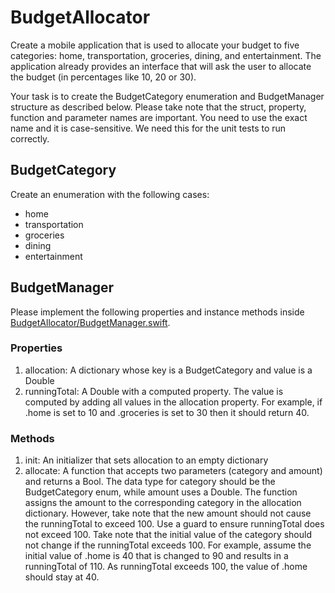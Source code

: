 # BudgetAllocator

Create a mobile application that is used to allocate your budget to five categories: home, transportation, groceries, dining, and entertainment. The application already provides an interface that will ask the user to allocate the budget (in percentages like 10, 20 or 30).

Your task is to create the BudgetCategory enumeration and BudgetManager structure as described below. Please take note that the struct, property, function and parameter names are important. You need to use the exact name and it is case-sensitive. We need this for the unit tests to run correctly.

## BudgetCategory
Create an enumeration with the following cases:
- home
- transportation
- groceries
- dining
- entertainment

## BudgetManager
Please implement the following properties and instance methods inside [BudgetAllocator/BudgetManager.swift](BudgetAllocator/BudgetManager.swift).

### Properties
1. allocation: A dictionary whose key is a BudgetCategory and value is a Double
1. runningTotal: A Double with a computed property. The value is computed by adding all values in the allocation property. For example, if .home is set to 10 and .groceries is set to 30 then it should return 40. 

### Methods
1. init: An initializer that sets allocation to an empty dictionary
1. allocate: A function that accepts two parameters (category and amount) and returns a Bool. The data type for category should be the BudgetCategory enum, while amount uses a Double. The function assigns the amount to the corresponding category in the allocation dictionary. However, take note that the new amount should not cause the runningTotal to exceed 100. Use a guard to ensure runningTotal does not exceed 100. Take note that the initial value of the category should not change if the runningTotal exceeds 100. For example, assume the initial value of .home is 40 that is changed to 90 and results in a runningTotal of 110. As runningTotal exceeds 100, the value of .home should stay at 40.
